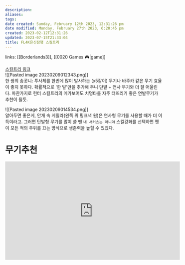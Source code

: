 ```yaml
---
description:
aliases: 
tags: 
date created: Sunday, February 12th 2023, 12:31:26 pm
date modified: Monday, February 27th 2023, 6:20:45 pm
created: 2023-02-12T12:31:26
updated: 2023-07-15T21:33:04
title: FL4K은신잠행 스킬트리
---
```

links: [[Borderlands3]], [[0020 Games 🎮|game]]

[스킬트리 링크](https://www.lootlemon.com/class/fl4k#xxxx_000000000000_0000000000000_000000000000_00000000000000)  
![[Pasted image 20230209012343.png]]  
한 쌍의 송곳니: 투사체를 한번에 많이 발사하는 (x5같이) 무기나 바주카 같은 무기 효율이 좋지 못하다. 확률적으로 '한 발'만을 추가해 주니 단발 + 연사 무기와 더 잘 어울린다. 마찬가지로 헌터 스킬트리의 메가보어도 치명타를 자주 터뜨리기 좋은 연발무기가 추천이 될듯.


![[Pasted image 20230209014534.png]]  
알아두면 좋은게, 안개 속 게릴라(왼쪽 위 핑크색 원)은 연사형 무기를 사용할 때가 더 이득이라고. 그러면 단발형 무기를 많이 쓸 땐 `내 서커스는 아니야` 스킬강화를 선택하면 펫이 모든 적의 주위를 끄는 방식으로 생존력을 높힐 수 있겠다.

# 무기추천

<iframe width="560" height="315" src="https://www.youtube.com/embed/0UcJJOmDOn0" title="YouTube video player" frameborder="0" allow="accelerometer; autoplay; clipboard-write; encrypted-media; gyroscope; picture-in-picture; web-share" allowfullscreen></iframe>
